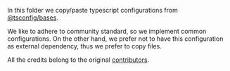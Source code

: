 In this folder we copy/paste typescript configurations from [@tsconfig/bases](https://github.com/tsconfig/bases).

We like to adhere to community standard, so we implement common configurations. On the other hand, we prefer not to have this configuration as external dependency, thus we prefer to copy files.

All the credits belong to the original [contributors](https://github.com/tsconfig/bases/graphs/contributors).
